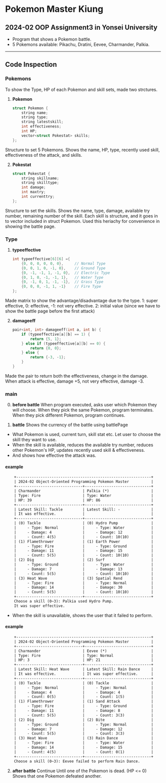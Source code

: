 # Pokemon Master Kiung
## 2024-02 OOP Assignment3 in Yonsei University
- Program that shows a Pokemon battle.
- 5 Pokemons available: Pikachu, Dratini, Eevee, Charmander, Palkia.
------------------------------------------------------------------


## Code Inspection
### Pokemons
To show the Type, HP of each Pokemon and skill sets, made two strctures.
1. **Pokemon**
    ```cpp
    struct Pokemon {    
        string name;
        string type;
        string latestskill;
        int effectiveness;
        int HP;
        vector<struct Pokestat> skills;
    };
    ```
Structure to set 5 Pokemons.
Shows the name, HP, type, recently used skill, effectiveness of the attack, and skills.


2. **Pokestat**
    ```cpp
    struct Pokestat {   
        string skillname;
        string skilltype;
        int damage;
        int maxtry;
        int currenttry;
    };
    ```
Structure to set the skills.
Shows the name, type, damage, available try number, remaining number of the skill.
Each skill is structure, and it goes in to vector included in struct Pokemon.
Used this heriachy for convenience in showing the battle page.


### Type
1. **typeeffective**
    ```cpp
    int typeeffective[6][6] ={ 
        {0, 0, 0, 0, 0, 0},     // Normal Type
        {0, 0, 1, 0, -1, 0},    // Ground Type
        {0, -1, -1, 1, -1, 0},  // Electric Type
        {0, 1, 0, -1, -1, 1},   // Water Type
        {0, -1, 0, 1, -1, -1},  // Grass Type
        {0, 0, 0, -1, 1, -1}    // Fire Type
    };
    ```
Made matrix to show the advantage/disadvantage due to the type.
1: super effective, 0: effective, -1: not very effective.
2: initial value (since we have to show the battle page before the first attack)


2. **damageeff**
    ```cpp
    pair<int, int> damageeff(int a, int b) {
        if (typeeffective[a][b] == 1) {
            return {5, 1};
        } else if (typeeffective[a][b] == 0) {
            return {0, 0};
        } else {
            return {-3, -1};
        }
    }
    ```
Made the pair to return both the effectiveness, change in the damage.
When attack is effective, damage +5, not very effective, damage -3.


### main
0. **before battle**
When program executed, asks user which Pokemon they will choose.
When they pick the same Pokemon, program terminates.
When they pick different Pokemon, program continues.


1. **battle**
Shows the currency of the battle using battlePage
- What Pokemon is used, current turn, skill stat etc.
Let user to choose the skill they want to use.
- When the skill is available, reduces the available try number, reduces other Pokemon's HP, updates recently used skill & effectiveness.
- And shows how effective the attack was.
#### example
```txt
    +-------------------------------------------------------------+
    | 2024-02 Object-Oriented Programming Pokemon Master          |
    +------------------------------+------------------------------+
    | Charmander                   | Palkia (*)                   |
    | Type: Fire                   | Type: Water                  |
    | HP: 39                       | HP: 86                       |
    +------------------------------+------------------------------+
    | Latest Skill: Tackle         | Latest Skill: -              |
    | It was effective.            |                              |
    +------------------------------+------------------------------+ 
    | (0) Tackle                   | (0) Hydro Pump               |
    |     - Type: Normal           |     - Type: Water            |
    |     - Damage: 4              |     - Damage: 12             |
    |     - Count: 4(5)            |     - Count: 10(10)          |
    | (1) Flamethrower             | (1) Earth Power              |
    |     - Type: Fire             |     - Type: Ground           |
    |     - Damage: 11             |     - Damage: 15             |
    |     - Count: 5(5)            |     - Count: 10(10)          |
    | (2) Dig                      | (2) Surf                     |
    |     - Type: Ground           |     - Type: Water            |
    |     - Damage: 7              |     - Damage: 13             |
    |     - Count: 5(5)            |     - Count: 10(10)          |
    | (3) Heat Wave                | (3) Spatial Rend             |
    |     - Type: Fire             |     - Type: Normal           |
    |     - Damage: 14             |     - Damage: 30             |
    |     - Count: 5(5)            |     - Count: 10(10)          |
    +------------------------------+------------------------------+
    Choose a skill (0~3): Palkia used Hydro Pump.
    It was super effective.
```

- When the skill is unavailable, shows the user that it failed to perform.
#### example
```txt
    +-------------------------------------------------------------+
    | 2024-02 Object-Oriented Programming Pokemon Master          |
    +------------------------------+------------------------------+
    | Charmander                   | Eevee (*)                    |
    | Type: Fire                   | Type: Normal                 |
    | HP: 3                        | HP: 21                       |
    +------------------------------+------------------------------+
    | Latest Skill: Heat Wave      | Latest Skill: Rain Dance     |
    | It was effective.            | It was super effective.      |
    +------------------------------+------------------------------+
    | (0) Tackle                   | (0) Tackle                   |
    |     - Type: Normal           |     - Type: Normal           |
    |     - Damage: 4              |     - Damage: 4              |
    |     - Count: 0(5)            |     - Count: 1(5)            |
    | (1) Flamethrower             | (1) Sand Attack              |
    |     - Type: Fire             |     - Type: Ground           |
    |     - Damage: 11             |     - Damage: 8              |
    |     - Count: 5(5)            |     - Count: 3(3)            |
    | (2) Dig                      | (2) Bite                     |
    |     - Type: Ground           |     - Type: Normal           |
    |     - Damage: 7              |     - Damage: 12             |
    |     - Count: 5(5)            |     - Count: 3(3)            |
    | (3) Heat Wave                | (3) Rain Dance               |
    |     - Type: Fire             |     - Type: Water            |
    |     - Damage: 14             |     - Damage: 15             |
    |     - Count: 4(5)            |     - Count: 0(1)            |
    +------------------------------+------------------------------+
    Choose a skill (0~3): Eevee failed to perform Rain Dance.

```

2. **after battle**
Continue Until one of the Pokemon is dead. (HP <= 0)
Shows that one Pokemon defeated another.
